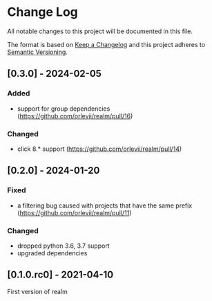 # Change Log

All notable changes to this project will be documented in this file.

The format is based on [Keep a Changelog](http://keepachangelog.com/en/1.0.0/)
and this project adheres to [Semantic Versioning](http://semver.org/spec/v2.0.0.html).

## [0.3.0] - 2024-02-05
### Added
* support for group dependencies (https://github.com/orlevii/realm/pull/16)

### Changed
* click 8.* support (https://github.com/orlevii/realm/pull/14)

## [0.2.0] - 2024-01-20
### Fixed
* a filtering bug caused with projects that have the same prefix (https://github.com/orlevii/realm/pull/11)

### Changed
* dropped python 3.6, 3.7 support
* upgraded dependencies

## [0.1.0.rc0] - 2021-04-10
First version of realm